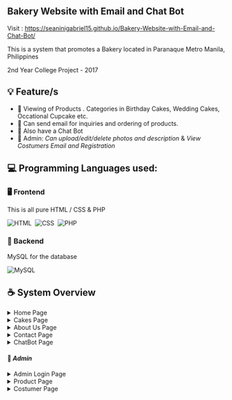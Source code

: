 ## Bakery Website with Email and Chat Bot
Visit : https://seaninigabriel15.github.io/Bakery-Website-with-Email-and-Chat-Bot/


This is a system that promotes a Bakery located in Paranaque Metro Manila, Philippines

2nd Year College Project - 2017

## :bulb: Feature/s

- :cake: Viewing of Products . Categories in Birthday Cakes, Wedding Cakes, Occational Cupcake etc.
- :email: Can send email for inquiries and ordering of products.
- :robot: Also have a Chat Bot
- :key: Admin:  _Can upload/edit/delete photos and description_ & _View Costumers Email and Registration_


## :computer: Programming Languages used:
### 🖥 Frontend 
This is all pure HTML / CSS & PHP


![HTML](https://img.shields.io/badge/-HTML-05122A?style=flat&logo=HTML5)&nbsp;
![CSS](https://img.shields.io/badge/-CSS-05122A?style=flat&logo=CSS3&logoColor=1572B6)&nbsp;
![PHP](http://img.shields.io/badge/-PHP-05122A?style=flat&logo=PHP&logoColor=232531)

### 💾 Backend
MySQL for the database


![MySQL](http://img.shields.io/badge/-MySQL-05122A?style=flat&logo=mysql&logoColor=f29111)



## :coffee: System Overview
<details>
    <summary>Home Page</summary>
    <img src="Website_Images/1.JPG">
</details>
<details>
    <summary>Cakes Page</summary>
    <img src="Website_Images/2.JPG">
</details>
<details>
    <summary>About Us Page</summary>
    <img src="Website_Images/3.JPG">
</details>
<details>
    <summary>Contact Page</summary>
    <img src="Website_Images/4.JPG">
</details>
<details>
    <summary>ChatBot Page</summary>
    <img src="Website_Images/5.JPG">
</details>


#### :key: _Admin_


<details>
    <summary>Admin Login Page</summary>
    <img src="Website_Images/11.JPG">
</details>
<details>
    <summary>Product Page</summary>
    <img src="Website_Images/14.JPG">
    <img src="Website_Images/12.JPG">
    <img src="Website_Images/15.JPG">
</details>
<details>
    <summary>Costumer Page</summary>
    <img src="Website_Images/13.JPG">
    <img src="Website_Images/16.JPG">
</details>
